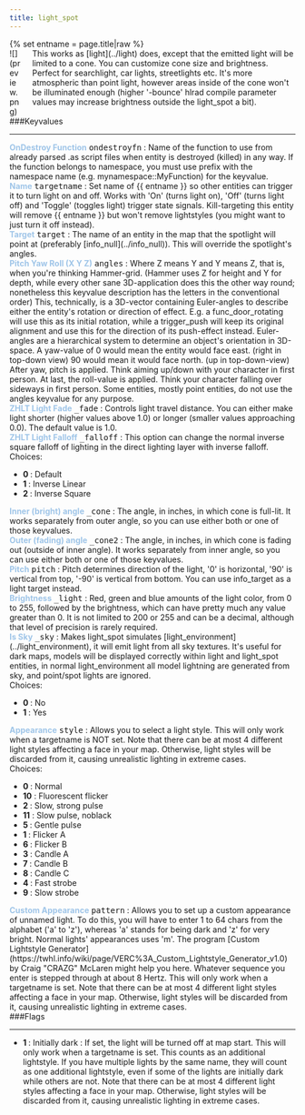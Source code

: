 ```yaml
---
title: light_spot
---
```

<div>{% set entname = page.title|raw %}</div>
<div class="container previewimg">
<div class="columns">
<div class="imagepadding column col-auto" markdown="1">![](preview.png)</div>
<div class="column entityentry" markdown="1">This works as [light](../light) does, except that the emitted light will be limited to a cone. You can customize cone size and brightness. Perfect for searchlight, car lights, streetlights etc. It's more atmospheric than point light, however areas inside of the cone won't be illuminated enough (higher '-bounce' hlrad compile parameter values may increase brightness outside the light_spot a bit).</div>
</div>
</div>
###Keyvalues
<hr>
<div class="entityentry" markdown="1">
<span style="color:#9fc5e8;"><b>OnDestroy Function</b></span> <kbd  class="tooltip" data-tooltip="string">ondestroyfn</kbd> :
Name of the function to use from already parsed .as script files when entity is destroyed (killed) in any way. If the function belongs to namespace, you must use prefix with the namespace name (e.g. mynamespace::MyFunction) for the keyvalue.
</div>
<div class="entityentry" markdown="1">
<span style="color:#9fc5e8;"><b>Name</b></span> <kbd  class="tooltip" data-tooltip="target_source">targetname</kbd> :
Set name of {{ entname }} so other entities can trigger it to turn light on and off. Works with 'On' (turns light on), 'Off' (turns light off) and 'Toggle' (toggles light) trigger state signals. Kill-targeting this entity will remove {{ entname }} but won't remove lightstyles (you might want to just turn it off instead).
</div>
<div class="entityentry" markdown="1">
<span style="color:#9fc5e8;"><b>Target</b></span> <kbd  class="tooltip" data-tooltip="target_destination">target</kbd> :
The name of an entity in the map that the spotlight will point at (preferably [info_null](../info_null)). This will override the spotlight's angles.
</div>
<div class="entityentry" markdown="1">
<span style="color:#9fc5e8;"><b>Pitch Yaw Roll (X Y Z)</b></span> <kbd  class="tooltip" data-tooltip="string">angles</kbd> :
Where Z means Y and Y means Z, that is, when you're thinking Hammer-grid. (Hammer uses Z for height and Y for depth, while every other sane 3D-application does this the other way round; nonetheless this keyvalue description has the letters in the conventional order) This, technically, is a 3D-vector containing Euler-angles to describe either the entity's rotation or direction of effect. E.g. a func_door_rotating will use this as its initial rotation, while a trigger_push will keep its original alignment and use this for the direction of its push-effect instead. Euler-angles are a hierarchical system to determine an object's orientation in 3D-space. A yaw-value of 0 would mean the entity would face east. (right in top-down view) 90 would mean it would face north. (up in top-down-view) After yaw, pitch is applied. Think aiming up/down with your character in first person. At last, the roll-value is applied. Think your character falling over sideways in first person. Some entities, mostly point entities, do not use the angles keyvalue for any purpose.
</div>
<div class="entityentry" markdown="1">
<span style="color:#9fc5e8;"><b>ZHLT Light Fade</b></span> <kbd  class="tooltip" data-tooltip="string">_fade</kbd> :
Controls light travel distance. You can either make light shorter (higher values above 1.0) or longer (smaller values approaching 0.0). The default value is 1.0.
</div>
<div class="entityentry" markdown="1">
<span style="color:#9fc5e8;"><b>ZHLT Light Falloff</b></span> <kbd  class="tooltip" data-tooltip="choices">_falloff</kbd> :
This option can change the normal inverse square falloff of lighting in the direct lighting layer with inverse falloff.
<div class="accordion">
<input type="checkbox" id="accordion-1" name="accordion-checkbox" hidden>
<label class="accordion-header" for="accordion-1">
<i class="icon icon-arrow-right mr-1"></i>
Choices:
</label>
<div class="accordion-body">
<ul>
<li><b>0 </b> : Default</li>
<li><b>1 </b> : Inverse Linear</li>
<li><b>2 </b> : Inverse Square</li>
</ul>
</div>
</div>
</div>
<div class="entityentry" markdown="1">
<span style="color:#9fc5e8;"><b>Inner (bright) angle</b></span> <kbd  class="tooltip" data-tooltip="integer">_cone</kbd> :
The angle, in inches, in which cone is full-lit. It works separately from outer angle, so you can use either both or one of those keyvalues.
</div>
<div class="entityentry" markdown="1">
<span style="color:#9fc5e8;"><b>Outer (fading) angle</b></span> <kbd  class="tooltip" data-tooltip="integer">_cone2</kbd> :
The angle, in inches, in which cone is fading out (outside of inner angle). It works separately from inner angle, so you can use either both or one of those keyvalues.
</div>
<div class="entityentry" markdown="1">
<span style="color:#9fc5e8;"><b>Pitch</b></span> <kbd  class="tooltip" data-tooltip="integer">pitch</kbd> :
Pitch determines direction of the light, '0' is horizontal, '90' is vertical from top, '-90' is vertical from bottom. You can use info_target as a light target instead.
</div>
<div class="entityentry" markdown="1">
<span style="color:#9fc5e8;"><b>Brightness</b></span> <kbd  class="tooltip" data-tooltip="color255">_light</kbd> :
Red, green and blue amounts of the light color, from 0 to 255, followed by the brightness, which can have pretty much any value greater than 0. It is not limited to 200 or 255 and can be a decimal, although that level of precision is rarely required.
</div>
<div class="entityentry" markdown="1">
<span style="color:#9fc5e8;"><b>Is Sky</b></span> <kbd  class="tooltip" data-tooltip="Choices">_sky</kbd> :
Makes light_spot simulates [light_environment](../light_environment), it will emit light from all sky textures. It's useful for dark maps, models will be displayed correctly within light and light_spot entities, in normal light_environment all model lightning are generated from sky, and point/spot lights are ignored.
<div class="accordion">
<input type="checkbox" id="accordion-2" name="accordion-checkbox" hidden>
<label class="accordion-header" for="accordion-2">
<i class="icon icon-arrow-right mr-1"></i>
Choices:
</label>
<div class="accordion-body">
<ul>
<li><b>0 </b> : No</li>
<li><b>1 </b> : Yes</li>
</ul>
</div>
</div>
</div>
<div class="entityentry" markdown="1">
<span style="color:#9fc5e8;"><b>Appearance</b></span> <kbd  class="tooltip" data-tooltip="Choices">style</kbd> :
Allows you to select a light style. This will only work when a targetname is NOT set. Note that there can be at most 4 different light styles affecting a face in your map. Otherwise, light styles will be discarded from it, causing unrealistic lighting in extreme cases.
<div class="accordion">
<input type="checkbox" id="accordion-3" name="accordion-checkbox" hidden>
<label class="accordion-header" for="accordion-3">
<i class="icon icon-arrow-right mr-1"></i>
Choices:
</label>
<div class="accordion-body">
<ul>
<li><b>0 </b> : Normal</li>
<li><b>10</b> : Fluorescent flicker</li>
<li><b>2 </b> : Slow, strong pulse</li>
<li><b>11</b> : Slow pulse, noblack</li>
<li><b>5 </b> : Gentle pulse</li>
<li><b>1 </b> : Flicker A</li>
<li><b>6 </b> : Flicker B</li>
<li><b>3 </b> : Candle A</li>
<li><b>7 </b> : Candle B</li>
<li><b>8 </b> : Candle C</li>
<li><b>4 </b> : Fast strobe</li>
<li><b>9 </b> : Slow strobe</li>
</ul>
</div>
</div>
</div>
<div class="entityentry" markdown="1">
<span style="color:#9fc5e8;"><b>Custom Appearance</b></span> <kbd  class="tooltip" data-tooltip="string">pattern</kbd> :
Allows you to set up a custom appearance of unnamed light. To do this, you will have to enter 1 to 64 chars from the alphabet ('a' to 'z'), whereas 'a' stands for being dark and 'z' for very bright. Normal lights' appearances uses 'm'. The program [Custom Lightstyle Generator](https://twhl.info/wiki/page/VERC%3A_Custom_Lightstyle_Generator_v1.0) by Craig "CRAZG" McLaren might help you here. Whatever sequence you enter is stepped through at about 8 Hertz. This will only work when a targetname is set. Note that there can be at most 4 different light styles affecting a face in your map. Otherwise, light styles will be discarded from it, causing unrealistic lighting in extreme cases.
</div>
###Flags
<hr>
<div class="entityflags">
<ul>
<li class="imagepadding" markdown="1"><b>1 </b> : Initially dark : If set, the light will be turned off at map start. This will only work when a targetname is set. This counts as an additional lightstyle. If you have multiple lights by the same name, they will count as one additional lightstyle, even if some of the lights are initially dark while others are not. Note that there can be at most 4 different light styles affecting a face in your map. Otherwise, light styles will be discarded from it, causing unrealistic lighting in extreme cases.</li>
</ul>
</div>
